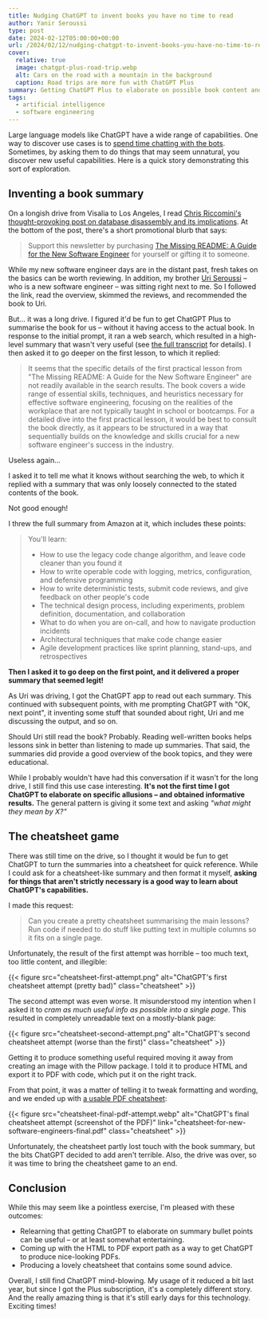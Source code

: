 ```yaml
---
title: Nudging ChatGPT to invent books you have no time to read
author: Yanir Seroussi
type: post
date: 2024-02-12T05:00:00+00:00
url: /2024/02/12/nudging-chatgpt-to-invent-books-you-have-no-time-to-read/
cover:
  relative: true
  image: chatgpt-plus-road-trip.webp
  alt: Cars on the road with a mountain in the background
  caption: Road trips are more fun with ChatGPT Plus
summary: Getting ChatGPT Plus to elaborate on possible book content and produce a PDF cheatsheet, with the goal of learning about its capabilities.
tags:
  - artificial intelligence
  - software engineering
---
```


Large language models like ChatGPT have a wide range of capabilities. One way to discover use cases is to [spend time chatting with the bots](https://www.oneusefulthing.org/i/137082758/inside-the-jagged-frontier). Sometimes, by asking them to do things that may seem unnatural, you discover new useful capabilities. Here is a quick story demonstrating this sort of exploration.

## Inventing a book summary

On a longish drive from Visalia to Los Angeles, I read [Chris Riccomini's thought-provoking post on database disassembly and its implications](https://materializedview.io/p/databases-are-falling-apart). At the bottom of the post, there's a short promotional blurb that says:

> Support this newsletter by purchasing [The Missing README: A Guide for the New Software Engineer](https://www.amazon.com/Missing-README-Guide-Software-Engineer/dp/1718501838) for yourself or gifting it to someone.

While my new software engineer days are in the distant past, fresh takes on the basics can be worth reviewing. In addition, my brother [Uri Seroussi](https://www.uriseroussi.com/) &ndash; who is a new software engineer &ndash; was sitting right next to me. So I followed the link, read the overview, skimmed the reviews, and recommended the book to Uri.

But... it was a long drive. I figured it'd be fun to get ChatGPT Plus to summarise the book for us &ndash; without it having access to the actual book. In response to the initial prompt, it ran a web search, which resulted in a high-level summary that wasn't very useful (see [the full transcript](https://chat.openai.com/share/bfe9c803-5cf9-4618-b06a-a6a3e7196c8f) for details). I then asked it to go deeper on the first lesson, to which it replied:

> It seems that the specific details of the first practical lesson from "The Missing README: A Guide for the New Software Engineer" are not readily available in the search results. The book covers a wide range of essential skills, techniques, and heuristics necessary for effective software engineering, focusing on the realities of the workplace that are not typically taught in school or bootcamps. For a detailed dive into the first practical lesson, it would be best to consult the book directly, as it appears to be structured in a way that sequentially builds on the knowledge and skills crucial for a new software engineer's success in the industry.

Useless again...

I asked it to tell me what it knows without searching the web, to which it replied with a summary that was only loosely connected to the stated contents of the book.

Not good enough!

I threw the full summary from Amazon at it, which includes these points:

> You'll learn:
> * How to use the legacy code change algorithm, and leave code cleaner than you found it
> * How to write operable code with logging, metrics, configuration, and defensive programming
> * How to write deterministic tests, submit code reviews, and give feedback on other people's code
> * The technical design process, including experiments, problem definition, documentation, and collaboration
> * What to do when you are on-call, and how to navigate production incidents
> * Architectural techniques that make code change easier
> * Agile development practices like sprint planning, stand-ups, and retrospectives

**Then I asked it to go deep on the first point, and it delivered a proper summary that seemed legit!**

As Uri was driving, I got the ChatGPT app to read out each summary. This continued with subsequent points, with me prompting ChatGPT with "OK, next point", it inventing some stuff that sounded about right, Uri and me discussing the output, and so on.

Should Uri still read the book? Probably. Reading well-written books helps lessons sink in better than listening to made up summaries. That said, the summaries did provide a good overview of the book topics, and they were educational.

While I probably wouldn't have had this conversation if it wasn't for the long drive, I still find this use case interesting. **It's not the first time I got ChatGPT to elaborate on specific allusions &ndash; and obtained informative results.** The general pattern is giving it some text and asking _"what might they mean by X?"_

## The cheatsheet game

There was still time on the drive, so I thought it would be fun to get ChatGPT to turn the summaries into a cheatsheet for quick reference. While I could ask for a cheatsheet-like summary and then format it myself, **asking for things that aren't strictly necessary is a good way to learn about ChatGPT's capabilities.**

I made this request:

> Can you create a pretty cheatsheet summarising the main lessons? Run code if needed to do stuff like putting text in multiple columns so it fits on a single page.

Unfortunately, the result of the first attempt was horrible &ndash; too much text, too little content, and illegible:

<style>
.post-content figure.cheatsheet img {
  max-height: 500px;
  border: solid 1px;
}
</style>

{{< figure src="cheatsheet-first-attempt.png" alt="ChatGPT's first cheatsheet attempt (pretty bad)" class="cheatsheet" >}}

The second attempt was even worse. It misunderstood my intention when I asked it to _cram as much useful info as possible into a single page_. This resulted in completely unreadable text on a mostly-blank page:

{{< figure src="cheatsheet-second-attempt.png" alt="ChatGPT's second cheatsheet attempt (worse than the first)" class="cheatsheet" >}}

Getting it to produce something useful required moving it away from creating an image with the Pillow package. I told it to produce HTML and export it to PDF with code, which put it on the right track.

From that point, it was a matter of telling it to tweak formatting and wording, and we ended up with [a usable PDF cheatsheet](cheatsheet-for-new-software-engineers-final.pdf):

{{< figure src="cheatsheet-final-pdf-attempt.webp" alt="ChatGPT's final cheatsheet attempt (screenshot of the PDF)" link="cheatsheet-for-new-software-engineers-final.pdf" class="cheatsheet" >}}

Unfortunately, the cheatsheet partly lost touch with the book summary, but the bits ChatGPT decided to add aren't terrible. Also, the drive was over, so it was time to bring the cheatsheet game to an end.

## Conclusion

While this may seem like a pointless exercise, I'm pleased with these outcomes:
* Relearning that getting ChatGPT to elaborate on summary bullet points can be useful &ndash; or at least somewhat entertaining.
* Coming up with the HTML to PDF export path as a way to get ChatGPT to produce nice-looking PDFs.
* Producing a lovely cheatsheet that contains some sound advice.

Overall, I still find ChatGPT mind-blowing. My usage of it reduced a bit last year, but since I got the Plus subscription, it's a completely different story. And the really amazing thing is that it's still early days for this technology. Exciting times!
